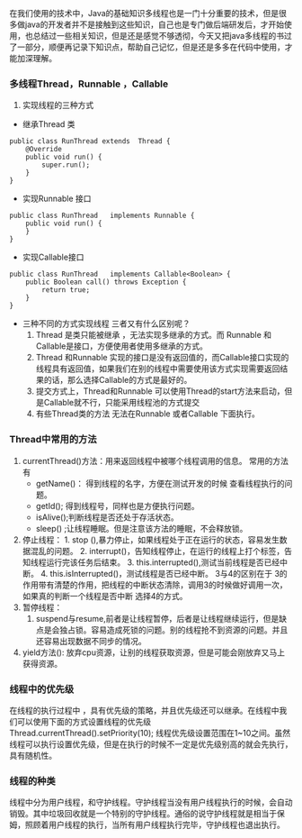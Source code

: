在我们使用的技术中，Java的基础知识多线程也是一门十分重要的技术，但是很多做java的开发者并不是接触到这些知识，自己也是专门做后端研发后，才开始使用，也总结过一些相关知识，但是还是感觉不够透彻，今天又把java多线程的书过了一部分，顺便再记录下知识点，帮助自己记忆，但是还是多多在代码中使用，才能加深理解。
### 多线程Thread，Runnable ，Callable
   1. 实现线程的三种方式
   *  继承Thread 类
```
public class RunThread extends  Thread {
    @Override
    public void run() {
        super.run();
    }
}
```
* 实现Runnable 接口
```
public class RunThread   implements Runnable {
    public void run() {
    }
}
```
* 实现Callable接口
```
public class RunThread   implements Callable<Boolean> {
    public Boolean call() throws Exception {
        return true;
    }
}
```
* 三种不同的方式实现线程 三者又有什么区别呢？
   1. Thread 是类只能被继承 ，无法实现多继承的方式。而 Runnable 和Callable是接口，方便使用者使用多继承的方式。
   2. Thread 和Runnable 实现的接口是没有返回值的，而Callable接口实现的线程具有返回值，如果我们在别的线程中需要使用该方式实现需要返回结果的话，那么选择Callable的方式是最好的。
   3. 提交方式上，Thread和Runnable 可以使用Thread的start方法来启动，但是Callable就不行，只能采用线程池的方式提交
  4. 有些Thread类的方法 无法在Runnable 或者Callable 下面执行。
### Thread中常用的方法
1. currentThread()方法：用来返回线程中被哪个线程调用的信息。 常用的方法有
   * getName()： 得到线程的名字，方便在测试开发的时候 查看线程执行的问题。
   * getId(); 得到线程号，同样也是方便执行问题。
   * isAlive();判断线程是否还处于存活状态。
   * sleep() ;让线程睡眠。但是注意该方法的睡眠，不会释放锁。
 2. 停止线程：
        1.  stop (),暴力停止，如果线程处于正在运行的状态，容易发生数据混乱的问题。
        2. interrupt()，告知线程停止，在运行的线程上打个标签，告知线程运行完该任务后结束。
        3.  this.interrupted(),测试当前线程是否已经中断。 
        4. this.isInterrupted()，测试线程是否已经中断。  3与4的区别在于 3的作用带有清楚的作用，把线程的中断状态清除，调用3的时候做好调用一次，如果真的判断一个线程是否中断 选择4的方式。 
3.  暂停线程：
       1. suspend与resume,前者是让线程暂停，后者是让线程继续运行，但是缺点是会独占锁。容易造成死锁的问题。别的线程抢不到资源的问题。并且还容易出现数据不同步的情况。
 4. yield方法(): 放弃cpu资源，让别的线程获取资源，但是可能会刚放弃又马上获得资源。

### 线程中的优先级
   在线程的执行过程中 ，具有优先级的策略，并且优先级还可以继承。在线程中我们可以使用下面的方式设置线程的优先级  Thread.currentThread().setPriority(10); 线程优先级设置范围在1~10之间。虽然线程可以执行设置优先级，但是在执行的时候不一定是优先级别高的就会先执行，具有随机性。
### 线程的种类
   线程中分为用户线程，和守护线程。守护线程当没有用户线程执行的时候，会自动销毁。其中垃圾回收就是一个特别的守护线程。通俗的说守护线程就是相当于保姆，照顾着用户线程的执行，当所有用户线程执行完毕，守护线程也退出执行。

